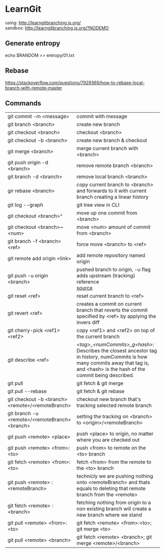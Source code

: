 # LearnGit

using: <a href="http://learngitbranching.js.org/">http://learngitbranching.js.org/</a><br>
sandbox: <a href="http://learngitbranching.js.org/?NODEMO">http://learngitbranching.js.org/?NODEMO</a>

## Generate entropy
echo $RANDOM >> entropy/01.txt

## Rebase

https://stackoverflow.com/questions/7929369/how-to-rebase-local-branch-with-remote-master

## Commands
<table>
	<tr>
		<td>git commit -m &lt;message&gt;</td>
		<td>commit with message</td>
	</tr>
	<tr>
		<td>git branch &lt;branch&gt;</td>
		<td>create new branch</td>
	</tr>
	<tr>
		<td>git checkout &lt;branch&gt;</td>
		<td>checkout &lt;branch&gt;</td>
	</tr>
	<tr>
		<td>git checkout -b &lt;branch&gt;</td>
		<td>create new branch & checkout</td>
	</tr>
	<tr>
		<td>git merge &lt;branch&gt;</td>
		<td>merge current branch with &lt;branch&gt;</td>
	</tr>
	<tr>
		<td>git push origin -d &lt;branch&gt;</td>
		<td>remove remote branch &lt;branch&gt;</td>
	</tr>
	<tr>
		<td>git branch -d &lt;branch&gt;</td>
		<td>remove local branch &lt;branch&gt;</td>
	</tr>
	<tr>
		<td>gir rebase &lt;branch&gt;</td>
		<td>copy current branch to &lt;branch&gt; and forwards to it with current branch creating a linear history</td>
	</tr>
	<tr>
		<td>git log --graph</td>
		<td>git tree view in CLI</td>
	</tr>
	<tr>
		<td>git checkout &lt;branch&gt;^</td>
		<td>move up one commit from &lt;branch&gt;</td>
	</tr>
	<tr>
		<td>git checkout &lt;branch&gt;~&lt;num&gt;</td>
		<td>move &lt;num&gt; amount of commit from &lt;branch&gt;</td>
	</tr>
	<tr>
		<td>git branch -f &lt;branch&gt; &lt;ref&gt;</td>
		<td>force move &lt;branch&gt; to &lt;ref&gt;</td>
	</tr>
	<tr>
		<td>git remote add origin &lt;link&gt;</td>
		<td>add remote repository named origin</td>
	</tr>
	<tr>
		<td>git push -u origin &lt;branch&gt;</td>
		<td>pushed branch to origin, -u flag adds upstream (tracking) reference<br> <a href="https://stackoverflow.com/questions/18867824/what-does-the-u-flag-mean-in-git-push-u-origin-master">source</a></td>
	</tr>
	<tr>
		<td>git reset &lt;ref&gt;</td>
		<td>reset current branch to &lt;ref&gt;</td>
	</tr>
	<tr>
		<td>git revert &lt;ref&gt;</td>
		<td>creates a commit on current branch that reverts the commit specified by &lt;ref&gt; by applying the invers diff</td>
	</tr>
	<tr>
		<td>git cherry-pick &lt;ref1&gt; &lt;ref2&gt;</td>
		<td>copy &lt;ref1&gt; and &lt;ref2&gt; on top of the current branch</td>
	</tr>
	<tr>
		<td>git describe &lt;ref&gt;</td>
		<td><i>&lt;tag&gt;_&lt;numCommits&gt;_g&lt;hash&gt;</i>: Describes the closest ancestor tag in history, numCommits is how many commits away that tag is, and &lt;hash&gt; is the hash of the commit being described.</td>
	</tr>
	<tr>
		<td>git pull</td>
		<td>git fetch & git merge</td>
	</tr>
	<tr>
		<td>git pull --rebase</td>
		<td>git fetch & git rebase</td>
	</tr>
	<tr>
		<td>git checkout -b &lt;branch&gt; &lt;remote&gt;/&lt;remoteBranch&gt;</td>
		<td>checkout new branch that's tracking selected remote branch</td>
	</tr>
	<tr>
		<td>git branch -u &lt;remote&gt;/&lt;remoteBranch&gt; &lt;branch&gt;</td>
		<td>setting the tracking on &lt;branch&gt; to &lt;origin&gt;/&lt;remoteBranch&gt;</td>
	</tr>
	<tr>
		<td>git push &lt;remote&gt; &lt;place&gt;</td>
		<td>push &lt;place&gt; to origin, no matter where you are checked out</td>
	</tr>
	<tr>
		<td>git push &lt;remote&gt; &lt;from&gt;:&lt;to&gt;</td>
		<td>push &lt;from&gt; to remote on the &lt;to&gt; branch</td>
	</tr>
	<tr>
		<td>git fetch &lt;remote&gt; &lt;from&gt;:&lt;to&gt;</td>
		<td>fetch &lt;from&gt; from the remote to the &lt;to&gt; branch</td>
	</tr>
	<tr>
		<td>git push &lt;remote&gt; :&lt;remoteBranch&gt;</td>
		<td>technicly we are pushing nothing onto &lt;remoteBranch&gt; and thats equals to deleting that remote branch from the &lt;remote&gt;</td>
	</tr>
	<tr>
		<td>git fetch &lt;remote&gt; :&lt;branch&gt;</td>
		<td>fetching nothing from origin to a non existing branch will create a new branch where we stand</td>
	</tr>
	<tr>
		<td>git pull &lt;remote&gt; &lt;from&gt;:&lt;to&gt;</td>
		<td>git fetch &lt;remote&gt; &lt;from&gt;:&lt;to&gt;; git merge &lt;to&gt;</td>
	</tr>
	<tr>
		<td>git pull &lt;remote&gt; &lt;branch&gt;</td>
		<td>git fetch &lt;remote&gt; &lt;branch&gt;; git merge &lt;remote&gt;/&lt;branch&gt;</td>
	</tr>
	<!--tr>
		<td></td>
		<td></td>
	</tr-->
</table>
